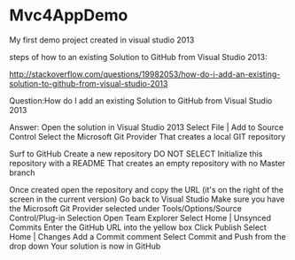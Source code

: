# Mvc4AppDemo
My first demo project created in visual studio 2013

steps of how to an existing Solution to GitHub from Visual Studio 2013:

http://stackoverflow.com/questions/19982053/how-do-i-add-an-existing-solution-to-github-from-visual-studio-2013

Question:How do I add an existing Solution to GitHub from Visual Studio 2013

Answer:
Open the solution in Visual Studio 2013
Select File | Add to Source Control
Select the Microsoft Git Provider
That creates a local GIT repository

Surf to GitHub
Create a new repository DO NOT SELECT Initialize this repository with a README
That creates an empty repository with no Master branch

Once created open the repository and copy the URL (it's on the right of the screen in the current version)
Go back to Visual Studio
Make sure you have the Microsoft Git Provider selected under Tools/Options/Source Control/Plug-in Selection
Open Team Explorer
Select Home | Unsynced Commits
Enter the GitHub URL into the yellow box
Click Publish
Select Home | Changes
Add a Commit comment
Select Commit and Push from the drop down
Your solution is now in GitHub
